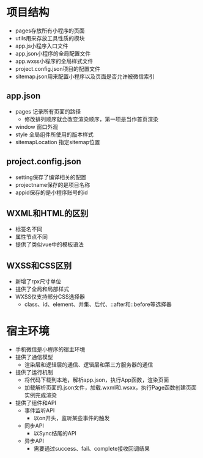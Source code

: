 # 项目结构
- pages存放所有小程序的页面
- utils用来存放工具性质的模块
- app.js小程序入口文件
- app.json小程序的全局配置文件
- app.wxss小程序的全局样式文件
- project.config.json项目的配置文件
- sitemap.json用来配置小程序以及页面是否允许被微信索引

## app.json
- pages 记录所有页面的路径
  - 修改排列顺序就会改变渲染顺序，第一项是当作首页渲染
- window  窗口外观
- style 全局组件所使用的版本样式
- sitemapLocation 指定sitemap位置
## project.config.json
- setting保存了编译相关的配置
- projectname保存的是项目名称
- appid保存的是小程序账号的id 
## WXML和HTML的区别
- 标签名不同
- 属性节点不同
- 提供了类似vue中的模板语法
## WXSS和CSS区别
- 新增了rpx尺寸单位
- 提供了全局和局部样式
- WXSS仅支持部分CSS选择器
  - class、id、element、并集、后代、::after和::before等选择器

# 宿主环境
- 手机微信是小程序的宿主环境
- 提供了通信模型
  - 渲染层和逻辑层的通信、逻辑层和第三方服务器的通信
- 提供了运行机制
  - 将代码下载到本地，解析app.json，执行App函数，渲染页面
  - 加载解析页面的.json文件，加载.wxml和.wsxx，执行Page函数创建页面实例完成渲染
- 提供了组件和API
  - 事件监听API
    - 以on开头，监听某些事件的触发
  - 同步API
    - 以Sync结尾的API
  - 异步API
    - 需要通过success、fail、complete接收回调结果
